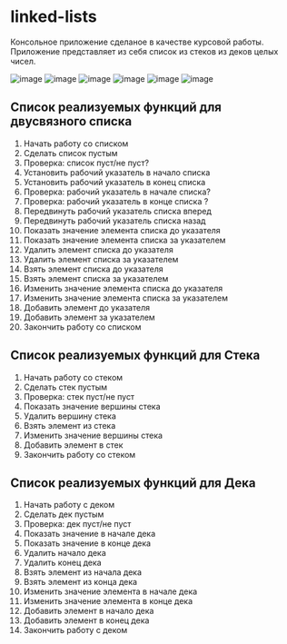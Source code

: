 # linked-lists
Консольное приложение сделаное в качестве курсовой работы. 
Приложение представляет из себя список из стеков из деков целых чисел.

![image](https://user-images.githubusercontent.com/37046811/163737332-e1e44ccd-7788-4cca-b0c8-87b2286009a1.png)
![image](https://user-images.githubusercontent.com/37046811/163737392-92f82fa6-65c6-4942-808f-42ebc4e21d97.png)
![image](https://user-images.githubusercontent.com/37046811/163737397-0185b5cc-48f8-444f-8932-50777f132a7b.png)
![image](https://user-images.githubusercontent.com/37046811/163737427-d67362c5-7be6-4d85-91cf-1265c8fe9e54.png)
![image](https://user-images.githubusercontent.com/37046811/163737443-e6ae09a0-0b55-4f43-a462-88ec4458d289.png)
![image](https://user-images.githubusercontent.com/37046811/163737452-da6a5a31-c0df-434e-ac9c-95a5a6a2b30c.png)

## Список реализуемых функций для двусвязного списка
1. Начать работу со списком
2. Сделать список пустым
3. Проверка: список пуст/не пуст?
4. Установить рабочий указатель в начало списка
5. Установить рабочий указатель в конец списка
6. Проверка: рабочий указатель в начале списка?
7. Проверка: рабочий указатель в конце списка ?
8. Передвинуть рабочий указатель списка вперед
9. Передвинуть рабочий указатель списка назад
10. Показать значение элемента списка до указателя
11. Показать значение элемента списка за указателем
12. Удалить элемент списка до указателя
13. Удалить элемент списка за указателем
14. Взять элемент списка до указателя
15. Взять элемент списка за указателем
16. Изменить значение элемента списка до указателя
17. Изменить значение элемента списка за указателем
18. Добавить элемент до указателя
19. Добавить элемент за указателем
20. Закончить работу со списком
## Список реализуемых функций для Стека
1. Начать работу со стеком
2. Сделать стек пустым
3. Проверка: стек пуст/не пуст
4. Показать значение вершины стека
5. Удалить вершину стека
6. Взять элемент из стека
7. Изменить значение вершины стека
8. Добавить элемент в стек
9. Закончить работу со стеком
## Список реализуемых функций для Дека
1. Начать работу с деком
2. Сделать дек пустым
3. Проверка: дек пуст/не пуст
4. Показать значение в начале дека
5. Показать значение в конце дека
6. Удалить начало дека
7. Удалить конец дека
8. Взять элемент из начала дека
9. Взять элемент из конца дека
10. Изменить значение элемента в начале дека
11. Изменить значение элемента в конце дека
12. Добавить элемент в начало дека
13. Добавить элемент в конец дека
14. Закончить работу с деком
